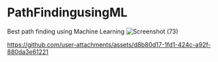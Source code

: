 # PathFindingusingML
Best path finding using Machine Learning
![Screenshot (73)](https://github.com/user-attachments/assets/2155af35-1de8-49e6-bdba-87875b7cc9a6)



https://github.com/user-attachments/assets/d8b80d17-1fd1-424c-a92f-880da3e61221

